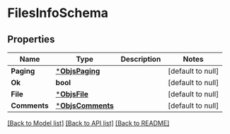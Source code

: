 # FilesInfoSchema

## Properties
Name | Type | Description | Notes
------------ | ------------- | ------------- | -------------
**Paging** | [***ObjsPaging**](objs_paging.md) |  | [default to null]
**Ok** | **bool** |  | [default to null]
**File** | [***ObjsFile**](objs_file.md) |  | [default to null]
**Comments** | [***ObjsComments**](objs_comments.md) |  | [default to null]

[[Back to Model list]](../README.md#documentation-for-models) [[Back to API list]](../README.md#documentation-for-api-endpoints) [[Back to README]](../README.md)


